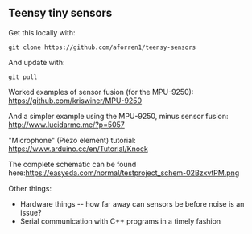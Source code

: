 ## Teensy tiny sensors

Get this locally with:

    git clone https://github.com/aforren1/teensy-sensors

And update with:

    git pull

Worked examples of sensor fusion (for the MPU-9250):
https://github.com/kriswiner/MPU-9250

And a simpler example using the MPU-9250, minus sensor fusion:
http://www.lucidarme.me/?p=5057

"Microphone" (Piezo element) tutorial:
https://www.arduino.cc/en/Tutorial/Knock

The complete schematic can be found here:https://easyeda.com/normal/testproject_schem-02BzxvtPM.png

Other things:

 - Hardware things -- how far away can sensors be before noise is an issue?
 - Serial communication with C++ programs in a timely fashion
